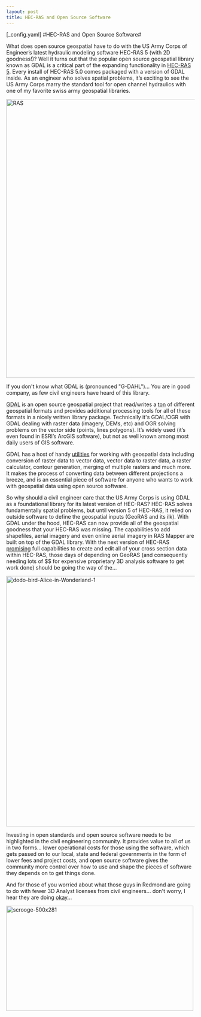 ```yaml
---
layout: post
title: HEC-RAS and Open Source Software
---
```

[_config.yaml]
#HEC-RAS and Open Source Software#


What does open source geospatial have to do with the US Army Corps of Engineer’s latest hydraulic modeling software HEC-RAS 5 (with 2D goodness!)?  Well it turns out that the popular open source geospatial library known as GDAL is a critical part of the expanding functionality in [HEC-RAS 5](http://www.hec.usace.army.mil/software/hec-ras/ "HEC RAS 5").  Every install of HEC-RAS 5.0 comes packaged with a version of GDAL inside.  As an engineer who solves spatial problems, it’s exciting to see the US Army Corps marry the standard tool for open channel hydraulics with one of my favorite swiss army geospatial libraries. 

<img src="https://farm5.staticflickr.com/4772/39838354915_b0846fe831_o.png" width="1489" height="745" alt="RAS">

If you don't know what GDAL is (pronounced "G-DAHL")… You are in good company, as few civil engineers have heard of this library. 

[GDAL](http://www.gdal.org/ "GDAL") is an open source geospatial project that read/writes a [ton](http://www.gdal.org/formats_list.html "ton") of different geospatial formats and provides additional processing tools for all of these formats in a nicely written library package.  Technically it's GDAL/OGR with GDAL dealing with raster data (imagery, DEMs, etc) and OGR solving problems on the vector side (points, lines polygons). It’s widely used (it’s even found in ESRI’s ArcGIS software), but not as well known among most daily users of GIS software.  

GDAL has a host of handy [utilities](http://www.gdal.org/gdal_utilities.html "utilities") for working with geospatial data including conversion of raster data to vector data, vector data to raster data, a raster calculator, contour generation, merging of multiple rasters and much more.  It makes the process of converting data between different projections a breeze, and is an essential piece of software for anyone who wants to work with geospatial data using open source software.

So why should a civil engineer care that the US Army Corps is using GDAL as a foundational library for its latest version of HEC-RAS? HEC-RAS solves fundamentally spatial problems, but until version 5 of HEC-RAS, it relied on outside software to define the geospatial inputs (GeoRAS and its ilk). With GDAL under the hood, HEC-RAS can now provide all of the geospatial goodness that your HEC-RAS was missing. The capabilities to add shapefiles, aerial imagery and even online aerial imagery in RAS Mapper are built on top of the GDAL library. With the next version of HEC-RAS [promising](http://hecrasmodel.blogspot.sg/2017/06/new-geospatial-editing-tools-coming-in.html "promising") full capabilities to create and edit all of your cross section data within HEC-RAS, those days of depending on GeoRAS (and consequently needing lots of $$ for expensive proprietary 3D analysis software to get work done) should be going the way of the... 

<img src="https://farm5.staticflickr.com/4796/40023209044_b65697c94b_o.png" width="600" height="669" alt="dodo-bird-Alice-in-Wonderland-1">

Investing in open standards and open source software needs to be highlighted in the civil engineering community. It provides value to all of us in two forms... lower operational costs for those using the software, which gets passed on to our local, state and federal governments in the form of lower fees and project costs, and open source software gives the community more control over how to use and shape the pieces of software they depends on to get things done.   

And for those of you worried about what those guys in Redmond are going to do with fewer 3D Analyst licenses from civil engineers... don't worry, I hear they are doing [okay](http://businessworld.in/article/-Esri-s-Annual-Revenues-Exceed-1-1-Billion-/24-04-2017-116907/ "okay")... 

<img src="https://farm5.staticflickr.com/4784/38922891410_04ac03e813_o.jpg" width="500" height="281" alt="scrooge-500x281">